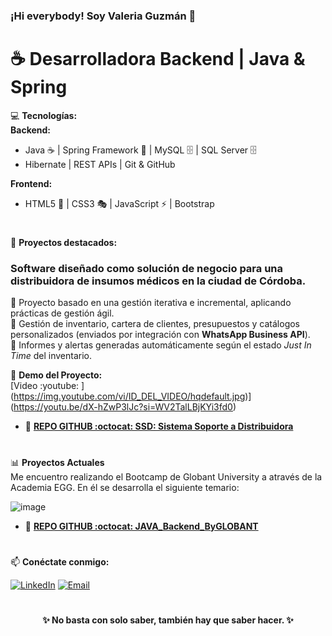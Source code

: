 ### ¡Hi everybody! Soy Valeria Guzmán 👋  
# ☕ **Desarrolladora Backend | Java & Spring**  

💻 **Tecnologías:**  
**Backend:**
- Java ☕ | Spring Framework 🌱 | MySQL 🗄️  | SQL Server 🗄️
- Hibernate | REST APIs | Git & GitHub

**Frontend:** 
- HTML5 🎨 | CSS3 🎭 | JavaScript ⚡ | Bootstrap

#

📌 **Proyectos destacados:**  
### Software diseñado como solución de negocio para una distribuidora de insumos médicos en la ciudad de Córdoba.  
  🔹 Proyecto basado en una gestión iterativa e incremental, aplicando prácticas de gestión ágil.  
  🔹 Gestión de inventario, cartera de clientes, presupuestos y catálogos personalizados (enviados por integración con **WhatsApp   Business API**).  
  🔹 Informes y alertas generadas automáticamente según el estado *Just In Time* del inventario.  

  🎥 **Demo del Proyecto:**  
  [Video :youtube: ] (https://img.youtube.com/vi/ID_DEL_VIDEO/hqdefault.jpg)](https://youtu.be/dX-hZwP3lJc?si=WV2TalLBjKYi3fd0)
  - 🔗 **[REPO GITHUB :octocat: SSD: Sistema Soporte a Distribuidora](https://github.com/Proyecto-Final-5K2-Grupo-1-2022/SSD.git)**
#

📊 **Proyectos Actuales**  
Me encuentro realizando el Bootcamp de Globant University a através de la Academia EGG.
En él se desarrolla el siguiente temario:

![image](https://github.com/user-attachments/assets/ec9a3115-8b47-4600-87eb-8d573472fc62)
- 🔗 **[REPO GITHUB :octocat: JAVA_Backend_ByGLOBANT](https://github.com/vale-guzman/Java_Backend_ByGLOBANT.git)**

#
📫 **Conéctate conmigo:**  

[![LinkedIn](https://img.shields.io/badge/LinkedIn-ValeriaGuzmán-blue?logo=linkedin)](https://www.linkedin.com/in/monica-valeria-guzman/) 
[![Email](https://img.shields.io/badge/Email-mvale888@gmail.com-red?logo=gmail)](mailto:mvale888@gmail.com)

#
<p align="center">
  <strong>✨ No basta con solo saber, también hay que saber hacer. ✨</strong>
</p>
